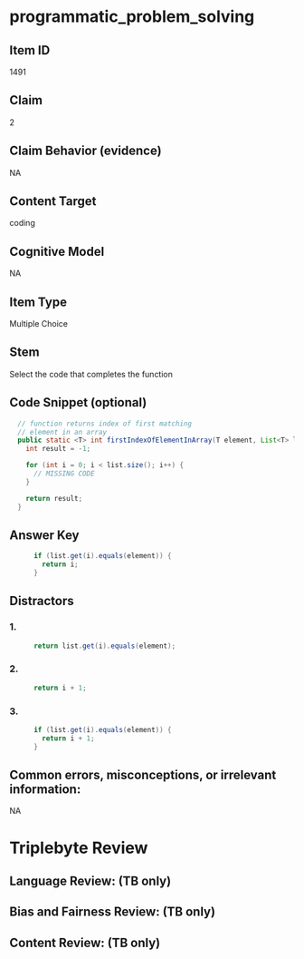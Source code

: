 # programmatic_problem_solving

## Item ID
1491

## Claim
2

## Claim Behavior (evidence)
NA

## Content Target
coding

## Cognitive Model
NA

## Item Type
Multiple Choice

## Stem
Select the code that completes the function

## Code Snippet (optional)
```java
  // function returns index of first matching
  // element in an array
  public static <T> int firstIndexOfElementInArray(T element, List<T> list) {
    int result = -1;

    for (int i = 0; i < list.size(); i++) {
      // MISSING CODE
    }

    return result;
  }
```

## Answer Key
```java
      if (list.get(i).equals(element)) {
        return i;
      }
```

## Distractors

### 1.
```java
      return list.get(i).equals(element);
```

### 2.
```java
      return i + 1;
```

### 3.
```java
      if (list.get(i).equals(element)) {
        return i + 1;
      }
```

## Common errors, misconceptions, or irrelevant information:
NA

# Triplebyte Review


## Language Review: (TB only)


## Bias and Fairness Review: (TB only)


## Content Review: (TB only)

